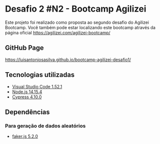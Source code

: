 ﻿# Desafio 2 #N2 - Bootcamp Agilizei
Este projeto foi realizado como proposta ao segundo desafio do Agilizei Bootcamp.
Você também pode estar localizando este bootcamp através da página oficial https://agilizei.com/agilizei-bootcamp/

## GitHub Page

https://luisantoniosasilva.github.io/bootcamp-agilizei-desafio1/

## Tecnologias utilizadas
 - [Visual Studio Code 1.52.1](https://code.visualstudio.com)
 - [Node.js 14.15.4](https://nodejs.org/en/)
 - [Cypress 4.10.0](https://www.cypress.io)

## Dependências
### Para geração de dados aleatórios
 - [faker.js 5.2.0](https://github.com/marak/Faker.js/)
